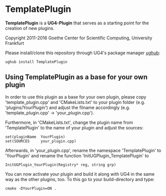 # TemplatePlugin #

**TemplatePlugin** is a **UG4-Plugin** that serves as a starting point for the creation of new plugins.

Copyright 2011-2016 Goethe Center for Scientific Computing, University Frankfurt

Please install/clone this repository through UG4's package manager
[ughub](https://github.com/UG4/ughub):

    ughub install TemplatePlugin

    
## Using TemplatePlugin as a base for your own plugin ##
In order to use this plugin as a base for your own plugin, please copy 'template_plugin.cpp'
and 'CMakeLists.txt' to your plugin folder (e.g. 'plugins/YourPlugin') and adjust
the filname accordingly (e.g. 'template_plugin.cpp' -> 'your_plugin.cpp').

Furthermore, in 'CMakeLists.txt', change the plugin name from 'TemplatePlugin' to
the name of your plugin and adjust the sources:

    set(pluginName	YourPlugin)
    set(SOURCES		your_plugin.cpp)

Afterwards, in 'your_plugin.cpp', rename the namespace 'TemplatePlugin' to 'YourPlugin' and
rename the function 'InitUGPlugin_TemplatePlugin' to

    InitUGPlugin_YourPlugin(Registry* reg, string grp)

You can now activate your plugin and build it along with UG4 in the same way as
the other plugins, too. To this go to your build-directory and type:

    cmake -DYourPlugin=ON .
